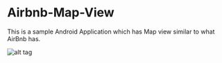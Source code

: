 # Airbnb-Map-View
This is a sample Android Application which has Map view similar to what AirBnb has.


![alt tag](https://cloud.githubusercontent.com/assets/1933684/14560363/f391ffb8-032c-11e6-982f-7b2498f2de38.png)
 
 

